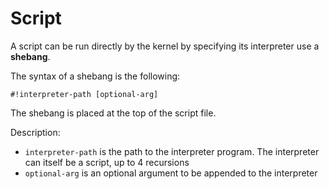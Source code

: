 # Script

A script can be run directly by the kernel by specifying its interpreter use a **shebang**.

The syntax of a shebang is the following:

```
#!interpreter-path [optional-arg]
```

The shebang is placed at the top of the script file.

Description:
- `interpreter-path` is the path to the interpreter program. The interpreter can itself be a script, up to 4 recursions
- `optional-arg` is an optional argument to be appended to the interpreter
